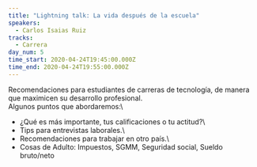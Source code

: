 ```yaml
---
title: "Lightning talk: La vida después de la escuela"
speakers:
  - Carlos Isaias Ruiz
tracks:
  - Carrera
day_num: 5
time_start: 2020-04-24T19:45:00.000Z
time_end: 2020-04-24T19:55:00.000Z
---
```

Recomendaciones para estudiantes de carreras de tecnología, de manera que maximicen su desarrollo profesional.\
Algunos puntos que abordaremos:\
* ¿Qué es más importante, tus calificaciones o tu actitud?\
* Tips para entrevistas laborales.\
* Recomendaciones para trabajar en otro país.\
* Cosas de Adulto: Impuestos, SGMM, Seguridad social, Sueldo bruto/neto
